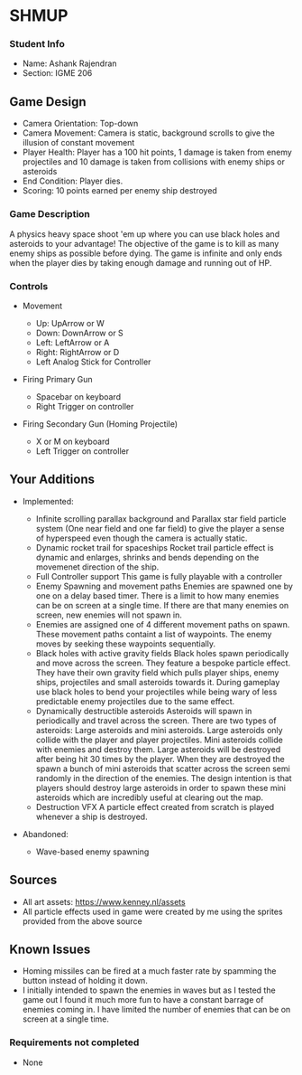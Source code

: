 # SHMUP

### Student Info

-   Name: Ashank Rajendran
-   Section: IGME 206

## Game Design

-   Camera Orientation: Top-down
-   Camera Movement: Camera is static, background scrolls to give the illusion of constant movement
-   Player Health: Player has a 100 hit points, 1 damage is taken from enemy projectiles and 10 damage is taken from collisions with enemy ships or asteroids
-   End Condition: Player dies. 
-   Scoring: 10 points earned per enemy ship destroyed

### Game Description

A physics heavy space shoot 'em up where you can use black holes and asteroids to your advantage!
The objective of the game is to kill as many enemy ships as possible before dying. The game is infinite and only ends when the player dies by taking enough damage and running out of HP.

### Controls

-   Movement
    -   Up: UpArrow or W
    -   Down: DownArrow or S
    -   Left: LeftArrow or A
    -   Right: RightArrow or D
    - Left Analog Stick for Controller

-   Firing Primary Gun
    - Spacebar on keyboard
    - Right Trigger on controller

-   Firing Secondary Gun (Homing Projectile)
    - X or M on keyboard
    - Left Trigger on controller

## Your Additions

-   Implemented:
    - Infinite scrolling parallax background and Parallax star field particle system (One near field and one far field) to give the player a sense of hyperspeed even though the camera is actually static.
    - Dynamic rocket trail for spaceships
	Rocket trail particle effect is dynamic and enlarges, shrinks and bends depending on the movemenet direction of the ship. 
    - Full Controller support
	This game is fully playable with a controller
    - Enemy Spawning and movement paths
	Enemies are spawned one by one on a delay based timer. There is a limit to how many enemies can be on screen at a single time. If there are that many enemies on screen, new enemies will not spawn in.
    -   Enemies are assigned one of 4 different movement paths on spawn. These movement paths containt a list of waypoints. The enemy moves by seeking these waypoints sequentially.
    - Black holes with active gravity fields
	Black holes spawn periodically and move across the screen. They feature a bespoke particle effect. They have their own gravity field which pulls player ships, enemy ships, projectiles and small asteroids towards it. During gameplay use black holes to bend your projectiles while being wary of less predictable enemy projectiles due to the same effect.
    - Dynamically destructible asteroids
	Asteroids will spawn in periodically and travel across the screen. There are two types of asteroids: Large asteroids and mini asteroids. Large asteroids only collide with the player and player projectiles. Mini asteroids collide with enemies and destroy them. 
	Large asteroids will be destroyed after being hit 30 times by the player. When they are destroyed the spawn a bunch of mini asteroids that scatter across the screen semi randomly in the direction of the enemies.
	The design intention is that players should destroy large asteroids in order to spawn these mini asteroids which are incredibly useful at clearing out the map.
    - Destruction VFX
	A particle effect created from scratch is played whenever a ship is destroyed.
 
-   Abandoned:
    - Wave-based enemy spawning

## Sources

-   All art assets: https://www.kenney.nl/assets
-   All particle effects used in game were created by me using the sprites provided from the above source

## Known Issues

- Homing missiles can be fired at a much faster rate by spamming the button instead of holding it down.
- I initially intended to spawn the enemies in waves but as I tested the game out I found it much more fun to have a constant barrage of enemies coming in. I have limited the number of enemies that can be on screen at a single time.

### Requirements not completed
 - None
